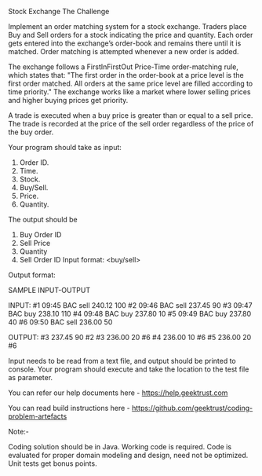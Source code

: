 Stock Exchange
The Challenge

Implement an order matching system for a stock exchange. Traders place Buy and Sell orders for a stock indicating the price and quantity. Each order gets entered into the exchange’s order-book and remains there until it is matched. Order matching is attempted whenever a new order is added.

The exchange follows a FirstInFirstOut Price-Time order-matching rule, which states that: "The first order in the order-book at a price level is the first order matched. All orders at the same price level are filled according to time priority." The exchange works like a market where lower selling prices and higher buying prices get priority.

A trade is executed when a buy price is greater than or equal to a sell price. The trade is recorded at the price of the sell order regardless of the price of the buy order.

Your program should take as input:
1. Order ID.
2. Time.
3. Stock.
4. Buy/Sell.
5. Price.
6. Quantity.

The output should be
1. Buy Order ID
2. Sell Price
3. Quantity
4. Sell Order ID
Input format: <order-id> <time> <stock> <buy/sell> <price> <qty>

Output format: <buy-order-id> <sell-price> <qty> <sell-order-id>

SAMPLE INPUT-OUTPUT

INPUT:
#1 09:45 BAC sell 240.12 100
#2 09:46 BAC sell 237.45 90
#3 09:47 BAC buy 238.10 110
#4 09:48 BAC buy 237.80 10
#5 09:49 BAC buy 237.80 40
#6 09:50 BAC sell 236.00 50

OUTPUT:
#3 237.45 90 #2
#3 236.00 20 #6
#4 236.00 10 #6
#5 236.00 20 #6

Input needs to be read from a text file, and output should be printed to console. Your program should execute and take the location to the test file as parameter.

You can refer our help documents here - https://help.geektrust.com

You can read build instructions here - https://github.com/geektrust/coding-problem-artefacts

Note:-

Coding solution should be in Java.
Working code is required.
Code is evaluated for proper domain modeling and design, need not be optimized.
Unit tests get bonus points.